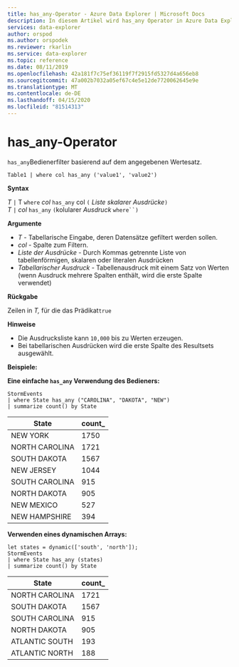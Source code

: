 ```yaml
---
title: has_any-Operator - Azure Data Explorer | Microsoft Docs
description: In diesem Artikel wird has_any Operator in Azure Data Explorer beschrieben.
services: data-explorer
author: orspod
ms.author: orspodek
ms.reviewer: rkarlin
ms.service: data-explorer
ms.topic: reference
ms.date: 08/11/2019
ms.openlocfilehash: 42a181f7c75ef36119f7f2915fd5327d4a656eb8
ms.sourcegitcommit: 47a002b7032a05ef67c4e5e12de7720062645e9e
ms.translationtype: MT
ms.contentlocale: de-DE
ms.lasthandoff: 04/15/2020
ms.locfileid: "81514313"
---
```

# <a name="has_any-operator"></a>has_any-Operator

`has_any`Bedienerfilter basierend auf dem angegebenen Wertesatz.

```kusto
Table1 | where col has_any ('value1', 'value2')
```

**Syntax**

*T* `|` T `where` *col* `has_any` col `(` *Liste skalarer Ausdrücke*`)`   
*T* `|` *col* `has_any` `(`kolularer *Ausdruck* `where``)`   
 
**Argumente**

* *T* - Tabellarische Eingabe, deren Datensätze gefiltert werden sollen.
* *col* - Spalte zum Filtern.
* *Liste der Ausdrücke* - Durch Kommas getrennte Liste von tabellenförmigen, skalaren oder literalen Ausdrücken  
* *Tabellarischer Ausdruck* - Tabellenausdruck mit einem Satz von Werten (wenn Ausdruck mehrere Spalten enthält, wird die erste Spalte verwendet)

**Rückgabe**

Zeilen in *T,* für die das Prädikat`true`

**Hinweise**

* Die Ausdrucksliste kann `10,000` bis zu Werten erzeugen.    
* Bei tabellarischen Ausdrücken wird die erste Spalte des Resultsets ausgewählt.   

**Beispiele:**  

**Eine einfache `has_any` Verwendung des Bedieners:**  

```kusto
StormEvents 
| where State has_any ("CAROLINA", "DAKOTA", "NEW") 
| summarize count() by State
```

|State|count_|
|---|---|
|NEW YORK|1750|
|NORTH CAROLINA|1721|
|SOUTH DAKOTA|1567|
|NEW JERSEY|1044|
|SOUTH CAROLINA|915|
|NORTH DAKOTA|905|
|NEW MEXICO|527|
|NEW HAMPSHIRE|394|


**Verwenden eines dynamischen Arrays:**

```kusto
let states = dynamic(['south', 'north']);
StormEvents 
| where State has_any (states)
| summarize count() by State
```

|State|count_|
|---|---|
|NORTH CAROLINA|1721|
|SOUTH DAKOTA|1567|
|SOUTH CAROLINA|915|
|NORTH DAKOTA|905|
|ATLANTIC SOUTH|193|
|ATLANTIC NORTH|188|